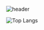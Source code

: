 ![header](https://capsule-render.vercel.app/api?type=waving&color=gradient&height=250&section=header&text=G'Day%20🤗&fontAlign=70&fontSize=70)

![Top Langs](https://github-readme-stats.vercel.app/api/top-langs/?username=decoyer&layout=compact)
